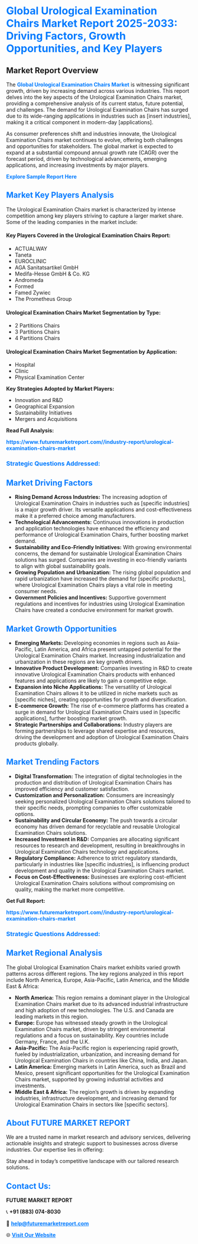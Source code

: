 <h1 style="color: #007BFF;">Global Urological Examination Chairs Market Report 2025-2033: Driving Factors, Growth Opportunities, and Key Players</h1>

<section id="overview">
<h2>Market Report Overview</h2>
<p>The <a href="https://www.futuremarketreport.com//industry-report/urological-examination-chairs-market" style="color: #007BFF; text-decoration: none;"><strong>Global Urological Examination Chairs Market</strong></a> is witnessing significant growth, driven by increasing demand across various industries. This report delves into the key aspects of the Urological Examination Chairs market, providing a comprehensive analysis of its current status, future potential, and challenges. The demand for Urological Examination Chairs has surged due to its wide-ranging applications in industries such as [insert industries], making it a critical component in modern-day [applications].</p>
<p>As consumer preferences shift and industries innovate, the Urological Examination Chairs market continues to evolve, offering both challenges and opportunities for stakeholders. The global market is expected to expand at a substantial compound annual growth rate (CAGR) over the forecast period, driven by technological advancements, emerging applications, and increasing investments by major players.</p>
</section>

<section id="overview">
<p><a href="https://www.futuremarketreport.com//request-sample/reportId=64772" style="color: #007BFF; text-decoration: none;"><strong>Explore Sample Report Here</strong></a></p>
</section>

<section id="key-players">
<h2 style="color: #007BFF;">Market Key Players Analysis</h2>
<p>The Urological Examination Chairs market is characterized by intense competition among key players striving to capture a larger market share. Some of the leading companies in the market include:</p>
<h4>Key Players Covered in the Urological Examination Chairs Report:</h4>
<ul><li>ACTUALWAY</li><li>Taneta</li><li>EUROCLINIC</li><li>AGA Sanitatsartikel GmbH</li><li>Medifa-Hesse GmbH &amp; Co. KG</li><li>Andromeda</li><li>Formed</li><li>Famed Zywiec</li><li>The Prometheus Group</li></ul>
<h4>Urological Examination Chairs Market Segmentation by Type:</h4>
<ul><li>2 Partitions Chairs</li><li>3 Partitions Chairs</li><li>4 Partitions Chairs</li></ul>

<h4>Urological Examination Chairs Market Segmentation by Application:</h4>
<ul><li>Hospital</li><li>Clinic</li><li>Physical Examination Center</li></ul>
<p><strong>Key Strategies Adopted by Market Players:</strong></p>
<ul>
<li>Innovation and R&D</li>
<li>Geographical Expansion</li>
<li>Sustainability Initiatives</li>
<li>Mergers and Acquisitions</li>
</ul>
</section>

<section>
<p><strong>Read Full Analysis: </strong></p><a href="https://www.futuremarketreport.com//industry-report/urological-examination-chairs-market" style="color: #007BFF; text-decoration: none;"><strong>https://www.futuremarketreport.com//industry-report/urological-examination-chairs-market</strong></a>
<h3 style="color: #007BFF;">Strategic Questions Addressed:</h3>
</section>

<section id="driving-factors">
<h2 style="color: #007BFF;">Market Driving Factors</h2>
<ul>
<li><strong>Rising Demand Across Industries:</strong> The increasing adoption of Urological Examination Chairs in industries such as [specific industries] is a major growth driver. Its versatile applications and cost-effectiveness make it a preferred choice among manufacturers.</li>
<li><strong>Technological Advancements:</strong> Continuous innovations in production and application technologies have enhanced the efficiency and performance of Urological Examination Chairs, further boosting market demand.</li>
<li><strong>Sustainability and Eco-Friendly Initiatives:</strong> With growing environmental concerns, the demand for sustainable Urological Examination Chairs solutions has surged. Companies are investing in eco-friendly variants to align with global sustainability goals.</li>
<li><strong>Growing Population and Urbanization:</strong> The rising global population and rapid urbanization have increased the demand for [specific products], where Urological Examination Chairs plays a vital role in meeting consumer needs.</li>
<li><strong>Government Policies and Incentives:</strong> Supportive government regulations and incentives for industries using Urological Examination Chairs have created a conducive environment for market growth.</li>
</ul>
</section>

<section id="growth-opportunities">
<h2 style="color: #007BFF;">Market Growth Opportunities</h2>
<ul>
<li><strong>Emerging Markets:</strong> Developing economies in regions such as Asia-Pacific, Latin America, and Africa present untapped potential for the Urological Examination Chairs market. Increasing industrialization and urbanization in these regions are key growth drivers.</li>
<li><strong>Innovative Product Development:</strong> Companies investing in R&D to create innovative Urological Examination Chairs products with enhanced features and applications are likely to gain a competitive edge.</li>
<li><strong>Expansion into Niche Applications:</strong> The versatility of Urological Examination Chairs allows it to be utilized in niche markets such as [specific niches], creating opportunities for growth and diversification.</li>
<li><strong>E-commerce Growth:</strong> The rise of e-commerce platforms has created a surge in demand for Urological Examination Chairs used in [specific applications], further boosting market growth.</li>
<li><strong>Strategic Partnerships and Collaborations:</strong> Industry players are forming partnerships to leverage shared expertise and resources, driving the development and adoption of Urological Examination Chairs products globally.</li>
</ul>
</section>

<section id="trending-factors">
<h2 style="color: #007BFF;">Market Trending Factors</h2>
<ul>
<li><strong>Digital Transformation:</strong> The integration of digital technologies in the production and distribution of Urological Examination Chairs has improved efficiency and customer satisfaction.</li>
<li><strong>Customization and Personalization:</strong> Consumers are increasingly seeking personalized Urological Examination Chairs solutions tailored to their specific needs, prompting companies to offer customizable options.</li>
<li><strong>Sustainability and Circular Economy:</strong> The push towards a circular economy has driven demand for recyclable and reusable Urological Examination Chairs solutions.</li>
<li><strong>Increased Investment in R&D:</strong> Companies are allocating significant resources to research and development, resulting in breakthroughs in Urological Examination Chairs technology and applications.</li>
<li><strong>Regulatory Compliance:</strong> Adherence to strict regulatory standards, particularly in industries like [specific industries], is influencing product development and quality in the Urological Examination Chairs market.</li>
<li><strong>Focus on Cost-Effectiveness:</strong> Businesses are exploring cost-efficient Urological Examination Chairs solutions without compromising on quality, making the market more competitive.</li>
</ul>
</section>

<section>
<p><strong>Get Full Report: </strong></p><a href="https://www.futuremarketreport.com//industry-report/urological-examination-chairs-market" style="color: #007BFF; text-decoration: none;"><strong>https://www.futuremarketreport.com//industry-report/urological-examination-chairs-market</strong></a>
<h3 style="color: #007BFF;">Strategic Questions Addressed:</h3>
</section>


<section id="regional-analysis">
<h2 style="color: #007BFF;">Market Regional Analysis</h2>
<p>The global Urological Examination Chairs market exhibits varied growth patterns across different regions. The key regions analyzed in this report include North America, Europe, Asia-Pacific, Latin America, and the Middle East & Africa:</p>
<ul>
<li><strong>North America:</strong> This region remains a dominant player in the Urological Examination Chairs market due to its advanced industrial infrastructure and high adoption of new technologies. The U.S. and Canada are leading markets in this region.</li>
<li><strong>Europe:</strong> Europe has witnessed steady growth in the Urological Examination Chairs market, driven by stringent environmental regulations and a focus on sustainability. Key countries include Germany, France, and the U.K.</li>
<li><strong>Asia-Pacific:</strong> The Asia-Pacific region is experiencing rapid growth, fueled by industrialization, urbanization, and increasing demand for Urological Examination Chairs in countries like China, India, and Japan.</li>
<li><strong>Latin America:</strong> Emerging markets in Latin America, such as Brazil and Mexico, present significant opportunities for the Urological Examination Chairs market, supported by growing industrial activities and investments.</li>
<li><strong>Middle East & Africa:</strong> The region’s growth is driven by expanding industries, infrastructure development, and increasing demand for Urological Examination Chairs in sectors like [specific sectors].</li>
</ul>
</section>

<footer>
<h2 style="color: #007BFF;">About FUTURE MARKET REPORT</h2>
<p>We are a trusted name in market research and advisory services, delivering actionable insights and strategic support to businesses across diverse industries. Our expertise lies in offering:</p>

<p>Stay ahead in today’s competitive landscape with our tailored research solutions.</p>

<h2 style="color: #007BFF;">Contact Us:</h2>
<p><strong>FUTURE MARKET REPORT</strong></p>
<p>📞 <strong>+91 (883) 074-8030</strong></p>
<p>📧 <strong><a href="mailto:help@futuremarketreport.com" style="color: #007BFF;">help@futuremarketreport.com</a></strong></p>
<p>🌐 <strong><a href="https://www.futuremarketreport.com/" style="color: #007BFF;">Visit Our Website</a></strong></p>
</footer>